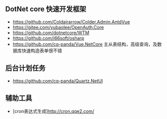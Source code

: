 ## DotNet core 快速开发框架

* https://github.com/Coldairarrow/Colder.Admin.AntdVue
* https://gitee.com/yubaolee/OpenAuth.Core
* https://github.com/dotnetcore/WTM 
* https://github.com/i66soft/osharp 
* https://github.com/cq-panda/Vue.NetCore 主从表结构，高级查询，及数据库快速构造表单很不错

## 后台计划任务

* https://github.com/cq-panda/Quartz.NetUI


## 辅助工具
* [cron表达式生成]http://cron.qqe2.com/ 
